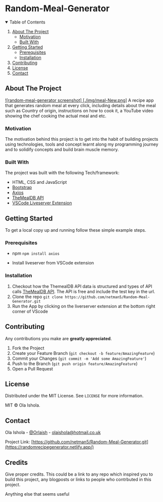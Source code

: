 <!-- Project Title -->
# Random-Meal-Generator

<!-- TABLE OF CONTENTS -->
<details open="open">
<summary>Table of Contents</summary>
<ol>
<li>
<a href="#about-the-project">About The Project</a>
<ul>
    <li><a href="#motivation">Motivation</a></li>
</ul>

<ul>
    <li><a href="#built-with">Built With</a></li>
</ul>
</li>

<li>
      <a href="#getting-started">Getting Started</a>
      <ul>
        <li><a href="#prerequisites">Prerequisites</a></li>
        <li><a href="#installation">Installation</a></li>
      </ul>
    </li>
<li><a href="#contributing">Contributing</a></li>
<li><a href="#license">License</a></li>
<li><a href="#contact">Contact</a></li>

</ol>

</details>

<!-- About the Project -->
## About The Project
[![random-meal-generator screenshot] [./img/meal-New.png]](https://randomrecipegenerator.netlify.app/)
A recipe app that generates random meal at every click, including details about the meal such as Country of origin, instructions on how to cook it, a YouTube video showing the chef cooking the actual meal and etc.
### Motivation
The motivation behind this project is to get into the habit of building projects using technologies, tools and concept learnt along my programming journey and to solidify concepts and build brain muscle memory.  

### Built With
The project was built with the following Tech/framework:
* HTML, CSS and JavaScript
* [Bootstrap](https://getbootstrap.com)
* [Axios](https://github.com/axios/axios)
* [TheMealDB API](https://www.themealdb.com/api.php)
* [VSCode Liveserver Extension](https://marketplace.visualstudio.com/items?itemName=ritwickdey.LiveServer)

<!-- GETTING STARTED -->
## Getting Started
To get a local copy up and running follow these simple example steps.
### Prerequisites
* npm
`npm install axios`

* Install liveserver from VSCode extension
### Installation

1. Checkout how the ThemealDB API data is structured and types of API calls [TheMealDB API](https://www.themealdb.com/api.php). The API is free and include the test key in the url.
2. Clone the repo
   `git clone https://github.com/netman5/Random-Meal-Generator.git`
3. Run the App by clicking on the liverserver extension at the bottom right corner of VScode

<!-- CONTRIBUTING -->
## Contributing
Any contributions you make are **greatly appreciated**.

1. Fork the Project
2. Create your Feature Branch (`git checkout -b feature/AmazingFeature`)
3. Commit your Changes (`git commit -m 'Add some AmazingFeature'`)
4. Push to the Branch (`git push origin feature/AmazingFeature`)
5. Open a Pull Request


<!-- LICENSE -->
## License

Distributed under the MIT License. See `LICENSE` for more information.

MIT © Ola Ishola.

<!-- CONTACT -->
## Contact

Ola Ishola - [@Orlaish](https://twitter.com/@Orlaish) - olaishola@hotmail.co.uk

Project Link: [https://github.com/netman5/Random-Meal-Generator.git](https://randomrecipegenerator.netlify.app/)

## Credits
Give proper credits. This could be a link to any repo which inspired you to build this project, any blogposts or links to people who contrbuted in this project.

Anything else that seems useful
